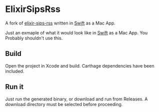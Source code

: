ElixirSipsRss
===============

A fork of [elixir-sips-rss](https://github.com/brkattk/elixir-sips-rss) written in [Swift](https://developer.apple.com/swift/) as a Mac App.

Just an exmaple of what it would look like in [Swift](https://developer.apple.com/swift/) as a Mac App. You Probably shouldn't use this.

## Build

Open the project in Xcode and build. Carthage dependencies have been included.

## Run it

Just run the generated binary, or download and run from Releases. A download directory must be selected before proceeding.
